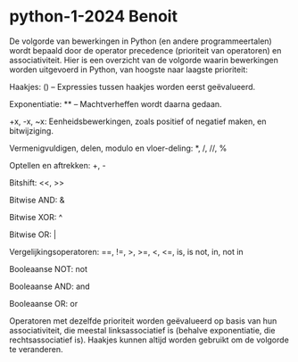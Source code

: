 # python-1-2024 Benoit


De volgorde van bewerkingen in Python (en andere programmeertalen) wordt bepaald door de operator precedence (prioriteit van operatoren) en associativiteit. Hier is een overzicht van de volgorde waarin bewerkingen worden uitgevoerd in Python, van hoogste naar laagste prioriteit:

Haakjes: () – Expressies tussen haakjes worden eerst geëvalueerd.

Exponentiatie: ** – Machtverheffen wordt daarna gedaan.

+x, -x, ~x: Eenheidsbewerkingen, zoals positief of negatief maken, en bitwijziging.

Vermenigvuldigen, delen, modulo en vloer-deling: *, /, //, %

Optellen en aftrekken: +, -

Bitshift: <<, >>

Bitwise AND: &

Bitwise XOR: ^

Bitwise OR: |

Vergelijkingsoperatoren: ==, !=, >, >=, <, <=, is, is not, in, not in

Booleaanse NOT: not

Booleaanse AND: and

Booleaanse OR: or


Operatoren met dezelfde prioriteit worden geëvalueerd op basis van hun associativiteit, die meestal linksassociatief is (behalve exponentiatie, die rechtsassociatief is). Haakjes kunnen altijd worden gebruikt om de volgorde te veranderen.
